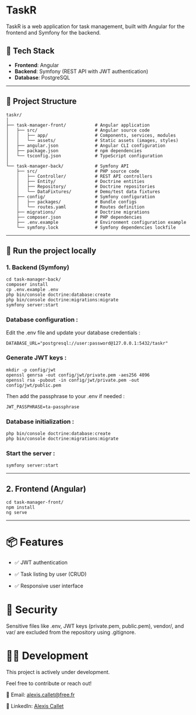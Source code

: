 # TaskR

TaskR is a web application for task management, built with Angular for the frontend and Symfony for the backend.

## 🔧 Tech Stack

- **Frontend**: Angular
- **Backend**: Symfony (REST API with JWT authentication)
- **Database**: PostgreSQL

---

## 📁 Project Structure

```
taskr/
│
├── task-manager-front/           # Angular application
│   ├── src/                      # Angular source code
│   │   ├── app/                  # Components, services, modules
│   │   └── assets/               # Static assets (images, styles)
│   ├── angular.json              # Angular CLI configuration
│   ├── package.json              # npm dependencies
│   └── tsconfig.json             # TypeScript configuration
│
└── task-manager-back/            # Symfony API
    ├── src/                      # PHP source code 
    │   ├── Controller/           # REST API controllers
    │   ├── Entity/               # Doctrine entities
    │   ├── Repository/           # Doctrine repositories
    │   └── DataFixtures/         # Demo/test data fixtures
    ├── config/                   # Symfony configuration 
    │   ├── packages/             # Bundle configs
    │   └── routes.yaml           # Routes definition
    ├── migrations/               # Doctrine migrations
    ├── composer.json             # PHP dependencies
    ├── .env.example              # Environment configuration example
    └── symfony.lock              # Symfony dependencies lockfile
```
---

## 🚀 Run the project locally

### 1. Backend (Symfony)
```
cd task-manager-back/
composer install
cp .env.example .env
php bin/console doctrine:database:create
php bin/console doctrine:migrations:migrate
symfony server:start
```

### Database configuration :

Edit the .env file and update your database credentials :
```
DATABASE_URL="postgresql://user:password@127.0.0.1:5432/taskr"
```

### Generate JWT keys :
```
mkdir -p config/jwt
openssl genrsa -out config/jwt/private.pem -aes256 4096
openssl rsa -pubout -in config/jwt/private.pem -out config/jwt/public.pem
```

Then add the passphrase to your .env if needed :

```
JWT_PASSPHRASE=ta-passphrase
```

### Database initialization :

```
php bin/console doctrine:database:create
php bin/console doctrine:migrations:migrate
```

### Start the server : 

```
symfony server:start
```

---

## 2. Frontend (Angular)
```
cd task-manager-front/
npm install
ng serve
```

---

# 📦 Features

- ✅ JWT authentication

- ✅ Task listing by user (CRUD)

- ✅  Responsive user interface

# 🔐 Security

Sensitive files like .env, JWT keys (private.pem, public.pem), vendor/, and var/ are excluded from the repository using .gitignore.

# 🧑‍💻 Development

This project is actively under development.

Feel free to contribute or reach out!

📧 Email: alexis.callet@free.fr

🔗 LinkedIn: [Alexis Callet](https://www.linkedin.com/in/alexiscallet/)
